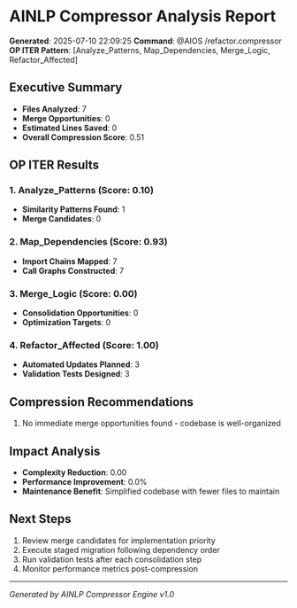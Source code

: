 # AINLP Compressor Analysis Report

**Generated**: 2025-07-10 22:09:25
**Command**: @AIOS /refactor.compressor
**OP ITER Pattern**: [Analyze_Patterns, Map_Dependencies, Merge_Logic, Refactor_Affected]

## Executive Summary

- **Files Analyzed**: 7
- **Merge Opportunities**: 0
- **Estimated Lines Saved**: 0
- **Overall Compression Score**: 0.51

## OP ITER Results

### 1. Analyze_Patterns (Score: 0.10)
- **Similarity Patterns Found**: 1
- **Merge Candidates**: 0

### 2. Map_Dependencies (Score: 0.93)
- **Import Chains Mapped**: 7
- **Call Graphs Constructed**: 7

### 3. Merge_Logic (Score: 0.00)
- **Consolidation Opportunities**: 0
- **Optimization Targets**: 0

### 4. Refactor_Affected (Score: 1.00)
- **Automated Updates Planned**: 3
- **Validation Tests Designed**: 3

## Compression Recommendations

1. No immediate merge opportunities found - codebase is well-organized

## Impact Analysis

- **Complexity Reduction**: 0.00
- **Performance Improvement**: 0.0%
- **Maintenance Benefit**: Simplified codebase with fewer files to maintain

## Next Steps

1. Review merge candidates for implementation priority
2. Execute staged migration following dependency order
3. Run validation tests after each consolidation step
4. Monitor performance metrics post-compression

---
*Generated by AINLP Compressor Engine v1.0*
